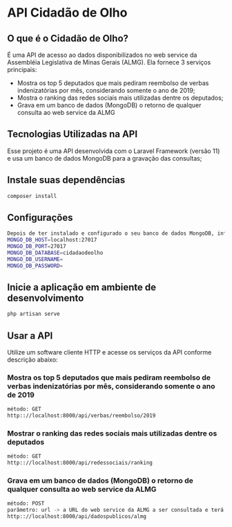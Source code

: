 # API Cidadão de Olho

## O que é o Cidadão de Olho?
É uma API de acesso ao dados disponibilizados no web service da Assembléia Legislativa de Minas Gerais (ALMG). Ela fornece 3 serviços principais:
-  Mostra os top 5 deputados que mais pediram reembolso de verbas indenizatórias por mês, considerando somente o ano de 2019;
-  Mostra o ranking das redes sociais mais utilizadas dentre os deputados;
-  Grava em um banco de dados (MongoDB) o retorno de qualquer consulta ao web service da ALMG

## Tecnologias Utilizadas na API
Esse projeto é uma API desenvolvida com o Laravel Framework (versão 11) e usa um banco de dados MongoDB para a gravação das consultas;

## Instale suas dependências
```bash
composer install
```

## Configurações
```bash
Depois de ter instalado e configurado o seu banco de dados MongoDB, informe os dados de conexão no .env:
MONGO_DB_HOST=localhost:27017
MONGO_DB_PORT=27017
MONGO_DB_DATABASE=cidadaodeolho
MONGO_DB_USERNAME=
MONGO_DB_PASSWORD=
```

## Inicie a aplicação em ambiente de desenvolvimento
```bash
php artisan serve
```

## Usar a API
Utilize um software cliente HTTP e acesse os serviços da API conforme descrição abaixo:

### Mostra os top 5 deputados que mais pediram reembolso de verbas indenizatórias por mês, considerando somente o ano de 2019
```bash
método: GET
http:://localhost:8000/api/verbas/reembolso/2019
```

### Mostrar o ranking das redes sociais mais utilizadas dentre os deputados
```bash
método: GET
http:://localhost:8000/api/redessociais/ranking
```

### Grava em um banco de dados (MongoDB) o retorno de qualquer consulta ao web service da ALMG
```bash
método: POST
parâmetro: url -> a URL do web service da ALMG a ser consultada e terá o seu retorno gravado em banco de dados
http:://localhost:8000/api/dadospublicos/almg
```
